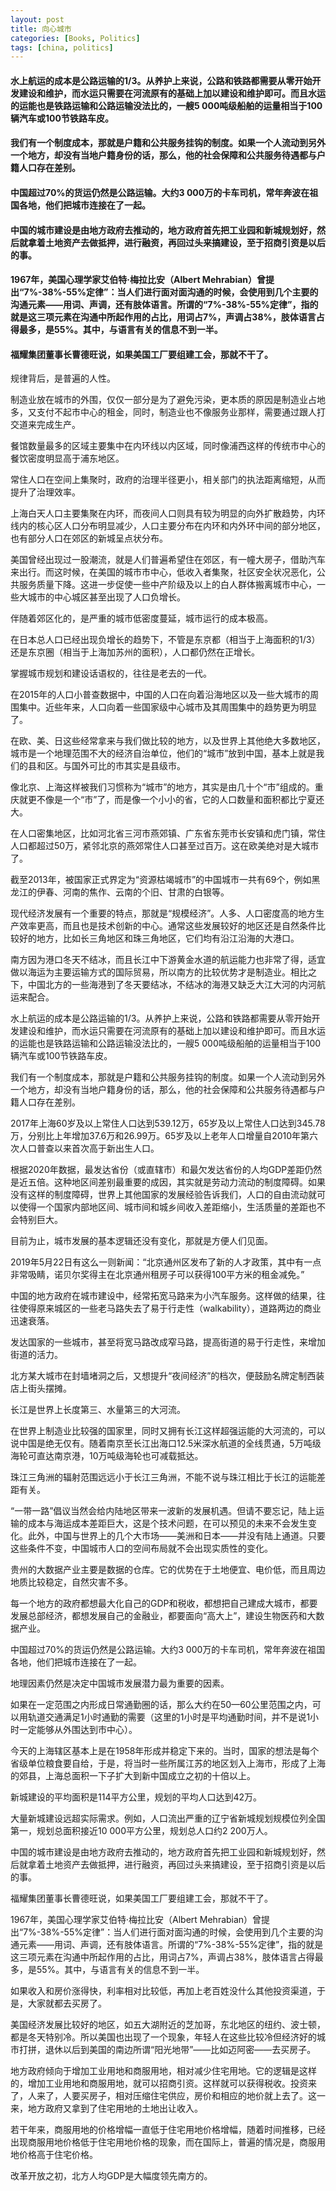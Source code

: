 ```yaml
---
layout: post
title: 向心城市
categories: [Books, Politics]
tags: [china, politics]
---
```

#### 水上航运的成本是公路运输的1/3。从养护上来说，公路和铁路都需要从零开始开发建设和维护，而水运只需要在河流原有的基础上加以建设和维护即可。而且水运的运能也是铁路运输和公路运输没法比的，一艘5 000吨级船舶的运量相当于100辆汽车或100节铁路车皮。
#### 我们有一个制度成本，那就是户籍和公共服务挂钩的制度。如果一个人流动到另外一个地方，却没有当地户籍身份的话，那么，他的社会保障和公共服务待遇都与户籍人口存在差别。
#### 中国超过70%的货运仍然是公路运输。大约3 000万的卡车司机，常年奔波在祖国各地，他们把城市连接在了一起。
#### 中国的城市建设是由地方政府去推动的，地方政府首先把工业园和新城规划好，然后就拿着土地资产去做抵押，进行融资，再回过头来搞建设，至于招商引资是以后的事。
#### 1967年，美国心理学家艾伯特·梅拉比安（Albert Mehrabian）曾提出“7%-38%-55%定律”：当人们进行面对面沟通的时候，会使用到几个主要的沟通元素——用词、声调，还有肢体语言。所谓的“7%-38%-55%定律”，指的就是这三项元素在沟通中所起作用的占比，用词占7%，声调占38%，肢体语言占得最多，是55%。其中，与语言有关的信息不到一半。
#### 福耀集团董事长曹德旺说，如果美国工厂要组建工会，那就不干了。
<!-- more -->
规律背后，是普遍的人性。

制造业放在城市的外围，仅仅一部分是为了避免污染，更本质的原因是制造业占地多，又支付不起市中心的租金，同时，制造业也不像服务业那样，需要通过跟人打交道来完成生产。

餐馆数量最多的区域主要集中在内环线以内区域，同时像浦西这样的传统市中心的餐饮密度明显高于浦东地区。

常住人口在空间上集聚时，政府的治理半径更小，相关部门的执法距离缩短，从而提升了治理效率。

上海白天人口主要集聚在内环，而夜间人口则具有较为明显的向外扩散趋势，内环线内的核心区人口分布明显减少，人口主要分布在内环和内外环中间的部分地区，也有部分人口在郊区的新城呈点状分布。

美国曾经出现过一股潮流，就是人们普遍希望住在郊区，有一幢大房子，借助汽车来出行。而这时候，在美国的城市市中心，低收入者集聚，社区安全状况恶化，公共服务质量下降。这进一步促使一些中产阶级及以上的白人群体搬离城市中心，一些大城市的中心城区甚至出现了人口负增长。

伴随着郊区化的，是严重的城市低密度蔓延，城市运行的成本极高。

在日本总人口已经出现负增长的趋势下，不管是东京都（相当于上海面积的1/3）还是东京圈（相当于上海加苏州的面积），人口都仍然在正增长。

掌握城市规划和建设话语权的，往往是老去的一代。

在2015年的人口小普查数据中，中国的人口在向着沿海地区以及一些大城市的周围集中。近些年来，人口向着一些国家级中心城市及其周围集中的趋势更为明显了。

在欧、美、日这些经常拿来与我们做比较的地方，以及世界上其他绝大多数地区，城市是一个地理范围不大的经济自治单位，他们的“城市”放到中国，基本上就是我们的县和区。与国外可比的市其实是县级市。

像北京、上海这样被我们习惯称为“城市”的地方，其实是由几十个“市”组成的。重庆就更不像是一个“市”了，而是像一个小小的省，它的人口数量和面积都比宁夏还大。

在人口密集地区，比如河北省三河市燕郊镇、广东省东莞市长安镇和虎门镇，常住人口都超过50万，紧邻北京的燕郊常住人口甚至过百万。这在欧美绝对是大城市了。

截至2013年，被国家正式界定为“资源枯竭城市”的中国城市一共有69个，例如黑龙江的伊春、河南的焦作、云南的个旧、甘肃的白银等。

现代经济发展有一个重要的特点，那就是“规模经济”。人多、人口密度高的地方生产效率更高，而且也是技术创新的中心。通常这些发展较好的地区还是自然条件比较好的地方，比如长三角地区和珠三角地区，它们均有沿江沿海的大港口。

南方因为港口冬天不结冰，而且长江中下游黄金水道的航运能力也非常了得，适宜做以海运为主要运输方式的国际贸易，所以南方的比较优势才是制造业。相比之下，中国北方的一些海港到了冬天要结冰，不结冰的海港又缺乏大江大河的内河航运来配合。

水上航运的成本是公路运输的1/3。从养护上来说，公路和铁路都需要从零开始开发建设和维护，而水运只需要在河流原有的基础上加以建设和维护即可。而且水运的运能也是铁路运输和公路运输没法比的，一艘5 000吨级船舶的运量相当于100辆汽车或100节铁路车皮。

我们有一个制度成本，那就是户籍和公共服务挂钩的制度。如果一个人流动到另外一个地方，却没有当地户籍身份的话，那么，他的社会保障和公共服务待遇都与户籍人口存在差别。

2017年上海60岁及以上常住人口达到539.12万，65岁及以上常住人口达到345.78万，分别比上年增加37.6万和26.99万。65岁及以上老年人口增量自2010年第六次人口普查以来首次高于新出生人口。

根据2020年数据，最发达省份（或直辖市）和最欠发达省份的人均GDP差距仍然是近五倍。这种地区间差别最重要的成因，其实就是劳动力流动的制度障碍。如果没有这样的制度障碍，世界上其他国家的发展经验告诉我们，人口的自由流动就可以使得一个国家内部地区间、城市间和城乡间收入差距缩小，生活质量的差距也不会特别巨大。

目前为止，城市发展的基本逻辑还没有变化，那就是方便人们见面。

2019年5月22日有这么一则新闻：“北京通州区发布了新的人才政策，其中有一点非常吸睛，诺贝尔奖得主在北京通州租房子可以获得100平方米的租金减免。”

中国的地方政府在城市建设中，经常拓宽马路来为小汽车服务。这样做的结果，往往使得原来城区的一些老马路失去了易于行走性（walkability），道路两边的商业迅速衰落。

发达国家的一些城市，甚至将宽马路改成窄马路，提高街道的易于行走性，来增加街道的活力。

北方某大城市在封墙堵洞之后，又想提升“夜间经济”的档次，便鼓励名牌定制西装店上街头摆摊。

长江是世界上长度第三、水量第三的大河流。

在世界上制造业比较强的国家里，同时又拥有长江这样超强运能的大河流的，可以说中国是绝无仅有。随着南京至长江出海口12.5米深水航道的全线贯通，5万吨级海轮可直达南京港，10万吨级海轮也可减载抵达。

珠江三角洲的辐射范围远远小于长江三角洲，不能不说与珠江相比于长江的运能差距有关。

“一带一路”倡议当然会给内陆地区带来一波新的发展机遇。但请不要忘记，陆上运输的成本与海运成本差距巨大，这是个技术问题，在可以预见的未来不会发生变化。此外，中国与世界上的几个大市场——美洲和日本——并没有陆上通道。只要这些条件不变，中国城市人口的空间布局就不会出现实质性的变化。

贵州的大数据产业主要是数据的仓库。它的优势在于土地便宜、电价低，而且周边地质比较稳定，自然灾害不多。

每一个地方的政府都想最大化自己的GDP和税收，都想把自己建成大城市，都要发展总部经济，都想发展自己的金融业，都要面向“高大上”，建设生物医药和大数据产业。

中国超过70%的货运仍然是公路运输。大约3 000万的卡车司机，常年奔波在祖国各地，他们把城市连接在了一起。

地理因素仍然是决定中国城市发展潜力最为重要的因素。

如果在一定范围之内形成日常通勤圈的话，那么大约在50—60公里范围之内，可以用轨道交通满足1小时通勤的需要（这里的1小时是平均通勤时间，并不是说1小时一定能够从外围达到市中心）。

今天的上海辖区基本上是在1958年形成并稳定下来的。当时，国家的想法是每个省级单位粮食要自给，于是，将当时一些所属江苏的地区划入上海市，形成了上海的郊县，上海总面积一下子扩大到新中国成立之初的十倍以上。

新城建设的平均面积是114平方公里，规划的平均人口达到42万。

大量新城建设远超实际需求。例如，人口流出严重的辽宁省新城规划规模位列全国第一，规划总面积接近10 000平方公里，规划总人口约2 200万人。

中国的城市建设是由地方政府去推动的，地方政府首先把工业园和新城规划好，然后就拿着土地资产去做抵押，进行融资，再回过头来搞建设，至于招商引资是以后的事。

福耀集团董事长曹德旺说，如果美国工厂要组建工会，那就不干了。

1967年，美国心理学家艾伯特·梅拉比安（Albert Mehrabian）曾提出“7%-38%-55%定律”：当人们进行面对面沟通的时候，会使用到几个主要的沟通元素——用词、声调，还有肢体语言。所谓的“7%-38%-55%定律”，指的就是这三项元素在沟通中所起作用的占比，用词占7%，声调占38%，肢体语言占得最多，是55%。其中，与语言有关的信息不到一半。

如果收入和房价涨得快，利率相对比较低，再加上老百姓没什么其他投资渠道，于是，大家就都去买房了。

美国经济发展比较好的地区，如五大湖附近的芝加哥，东北地区的纽约、波士顿，都是冬天特别冷。所以美国也出现了一个现象，年轻人在这些比较冷但经济好的城市打拼，退休以后到美国的南边所谓“阳光地带”——比如迈阿密——去买房子。

地方政府倾向于增加工业用地和商服用地，相对减少住宅用地。它的逻辑是这样的，增加工业用地和商服用地，就可以招商引资。这样就可以获得税收。投资来了，人来了，人要买房子，相对压缩住宅供应，房价和相应的地价就上去了。这一来，地方政府又拿到了住宅用地的土地出让收入。

若干年来，商服用地的价格增幅一直低于住宅用地价格增幅，随着时间推移，已经出现商服用地价格低于住宅用地价格的现象，而在国际上，普遍的情况是，商服用地价格高于住宅价格。

改革开放之初，北方人均GDP是大幅度领先南方的。


